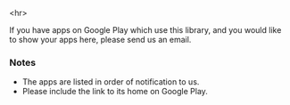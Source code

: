 

&lt;hr&gt;



If you have apps on Google Play which use this library, and you would like to show your apps here, please send us an email.

### Notes ###

  * The apps are listed in order of notification to us.
  * Please include the link to its home on Google Play.